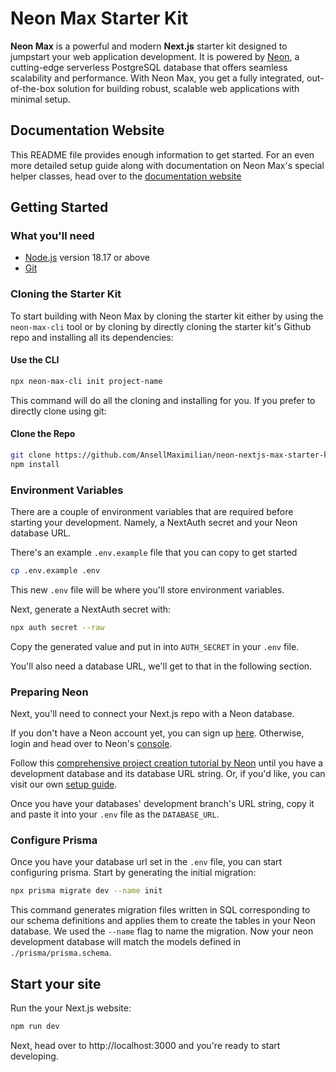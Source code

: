 # Neon Max Starter Kit

**Neon Max** is a powerful and modern **Next.js** starter kit designed to jumpstart your web application development. It is powered by [Neon](https://neon.tech/), a cutting-edge serverless PostgreSQL database that offers seamless scalability and performance. With Neon Max, you get a fully integrated, out-of-the-box solution for building robust, scalable web applications with minimal setup.

## Documentation Website

This README file provides enough information to get started. For an even more detailed setup guide along with documentation on Neon Max's special helper classes, head over to the [documentation website](https://ansellmaximilian.github.io/neon-max-docs/docs/setting-up-neon)

## Getting Started

### What you'll need

- [Node.js](https://nodejs.org/en/download/) version 18.17 or above
- [Git](https://git-scm.com/downloads)

### Cloning the Starter Kit

To start building with Neon Max by cloning the starter kit either by using the `neon-max-cli` tool or by cloning by directly cloning the starter kit's Github repo and installing all its dependencies:

#### Use the CLI

```bash
npx neon-max-cli init project-name
```

This command will do all the cloning and installing for you. If you prefer to directly clone using git:

#### Clone the Repo

```bash
git clone https://github.com/AnsellMaximilian/neon-nextjs-max-starter-kit.git custom-name
npm install
```

### Environment Variables

There are a couple of environment variables that are required before starting your development. Namely, a NextAuth secret and your Neon database URL.

There's an example `.env.example` file that you can copy to get started

```bash
cp .env.example .env
```

This new `.env` file will be where you'll store environment variables.

Next, generate a NextAuth secret with:

```bash
npx auth secret --raw
```

Copy the generated value and put in into `AUTH_SECRET` in your `.env` file.

You'll also need a database URL, we'll get to that in the following section.

### Preparing Neon

Next, you'll need to connect your Next.js repo with a Neon database.

If you don't have a Neon account yet, you can sign up [here](https://console.neon.tech/signup). Otherwise, login and head over to Neon's [console](https://console.neon.tech/).

Follow this [comprehensive project creation tutorial by Neon](https://neon.tech/docs/get-started-with-neon/signing-up) until you have a development database and its database URL string. Or, if you'd like, you can visit our own [setup guide](https://ansellmaximilian.github.io/neon-max-docs/docs/setting-up-neon).

Once you have your databases' development branch's URL string, copy it and paste it into your `.env` file as the `DATABASE_URL`.

### Configure Prisma

Once you have your database url set in the `.env` file, you can start configuring prisma. Start by generating the initial migration:

```bash
npx prisma migrate dev --name init
```

This command generates migration files written in SQL corresponding to our schema definitions and applies them to create the tables in your Neon database. We used the `--name` flag to name the migration. Now your neon development database will match the models defined in `./prisma/prisma.schema`.

## Start your site

Run the your Next.js website:

```bash
npm run dev
```

Next, head over to http://localhost:3000 and you're ready to start developing.
